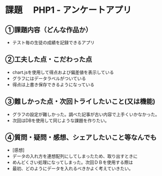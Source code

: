 # 課題　 PHP1 - アンケートアプリ

## ①課題内容（どんな作品か）
- テスト毎の生徒の成績を記録できるアプリ

## ②工夫した点・こだわった点
- chart.jsを使用して得点および偏差値を表示している
- グラフにはデータラベルがついている
- 得点は上書き保存できるようになっている

## ③難しかった点・次回トライしたいこと(又は機能)
- グラフの設定が難しかった。調べた記事が古い内容で上手くいかなかった。
- 次回はDBを使用して同じような課題を作りたい。

## ④質問・疑問・感想、シェアしたいこと等なんでも
- [感想]
- データの入れ方を連想配列にしてしまったため、取り出すときに
- めんどくさい処理になってしまった。次回ＤＢを使用する際は
- 最初、どのようにデータを入れるべきかよく考えていきたい。